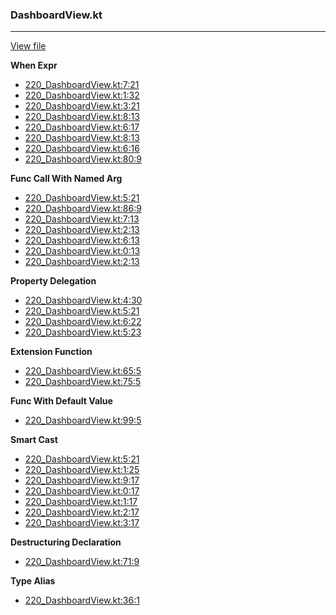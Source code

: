 ### DashboardView.kt
---
[View file](files/220_DashboardView.kt)

**When Expr**

 - [220_DashboardView.kt:7:21](files/220_DashboardView.kt#L7:)
 - [220_DashboardView.kt:1:32](files/220_DashboardView.kt#L1:)
 - [220_DashboardView.kt:3:21](files/220_DashboardView.kt#L3:)
 - [220_DashboardView.kt:8:13](files/220_DashboardView.kt#L8:)
 - [220_DashboardView.kt:6:17](files/220_DashboardView.kt#L6:)
 - [220_DashboardView.kt:8:13](files/220_DashboardView.kt#L8:)
 - [220_DashboardView.kt:6:16](files/220_DashboardView.kt#L6:)
 - [220_DashboardView.kt:80:9](files/220_DashboardView.kt#L80)

**Func Call With Named Arg**

 - [220_DashboardView.kt:5:21](files/220_DashboardView.kt#L5:)
 - [220_DashboardView.kt:86:9](files/220_DashboardView.kt#L86)
 - [220_DashboardView.kt:7:13](files/220_DashboardView.kt#L7:)
 - [220_DashboardView.kt:2:13](files/220_DashboardView.kt#L2:)
 - [220_DashboardView.kt:6:13](files/220_DashboardView.kt#L6:)
 - [220_DashboardView.kt:0:13](files/220_DashboardView.kt#L0:)
 - [220_DashboardView.kt:2:13](files/220_DashboardView.kt#L2:)

**Property Delegation**

 - [220_DashboardView.kt:4:30](files/220_DashboardView.kt#L4:)
 - [220_DashboardView.kt:5:21](files/220_DashboardView.kt#L5:)
 - [220_DashboardView.kt:6:22](files/220_DashboardView.kt#L6:)
 - [220_DashboardView.kt:5:23](files/220_DashboardView.kt#L5:)

**Extension Function**

 - [220_DashboardView.kt:65:5](files/220_DashboardView.kt#L65)
 - [220_DashboardView.kt:75:5](files/220_DashboardView.kt#L75)

**Func With Default Value**

 - [220_DashboardView.kt:99:5](files/220_DashboardView.kt#L99)

**Smart Cast**

 - [220_DashboardView.kt:5:21](files/220_DashboardView.kt#L5:)
 - [220_DashboardView.kt:1:25](files/220_DashboardView.kt#L1:)
 - [220_DashboardView.kt:9:17](files/220_DashboardView.kt#L9:)
 - [220_DashboardView.kt:0:17](files/220_DashboardView.kt#L0:)
 - [220_DashboardView.kt:1:17](files/220_DashboardView.kt#L1:)
 - [220_DashboardView.kt:2:17](files/220_DashboardView.kt#L2:)
 - [220_DashboardView.kt:3:17](files/220_DashboardView.kt#L3:)

**Destructuring Declaration**

 - [220_DashboardView.kt:71:9](files/220_DashboardView.kt#L71)

**Type Alias**

 - [220_DashboardView.kt:36:1](files/220_DashboardView.kt#L36)
